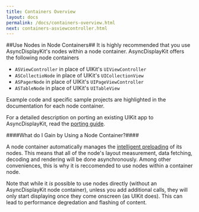 ```yaml
---
title: Containers Overview
layout: docs
permalink: /docs/containers-overview.html
next: containers-asviewcontroller.html
---
```


##Use Nodes in Node Containers##
It is highly recommended that you use AsyncDisplayKit's nodes within a node container. AsyncDisplayKit offers the following node containers

- `ASViewController` in place of UIKit's `UIViewController`
- `ASCollectioNode` in place of UIKit's `UICollectionView`
- `ASPagerNode` in place of UIKit's `UIPageViewController`
- `ASTableNode` in place of UIKit's `UITableView`
 
Example code and specific sample projects are highlighted in the documentation for each node container. 

For a detailed description on porting an existing UIKit app to AsyncDisplayKit, read the <a href = "porting-guide.html">porting guide</a>.

####What do I Gain by Using a Node Container?####

A node container automatically manages the <a href = "intelligent-preloading.html">intelligent preloading</a> of its nodes. This means that all of the node's layout measurement, data fetching, decoding and rendering will be done asynchronously. Among other conveniences, this is why it is reccomended to use nodes within a container node.

Note that while it _is_ possible to use nodes directly (without an AsyncDisplayKit node container), unless you add additional calls, they will only start displaying once they come onscreen (as UIKit does). This can lead to performance degredation and flashing of content.
